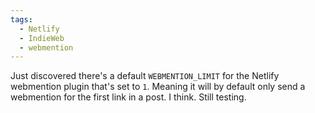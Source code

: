 ```yaml
---
tags:
  - Netlify
  - IndieWeb
  - webmention
---
```


Just discovered there's a default `WEBMENTION_LIMIT` for the Netlify webmention plugin that's set to `1`. Meaning it will by default only send a webmention for the first link in a post. I think. Still testing.


<a class="u-bridgy-fed" href="https://fed.brid.gy/" hidden="from-humans"></a>
<a class="u-bridgy" href="https://brid.gy/publish/bluesky" hidden="from-humans"></a>
<data class="p-bridgy-omit-link" value="maybe" />